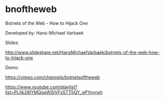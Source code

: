 bnoftheweb
==========

Botnets of the Web - How to Hijack One

Developed by: Hans-Michael Varbaek

Slides: 

http://www.slideshare.net/HansMichaelVarbaek/botnets-of-the-web-how-to-hijack-one

Demo:

https://vimeo.com/channels/botnetsoftheweb

https://www.youtube.com/playlist?list=PLIjb28IYMQgqWSjVFsSTT5QY_gPYoynxh
